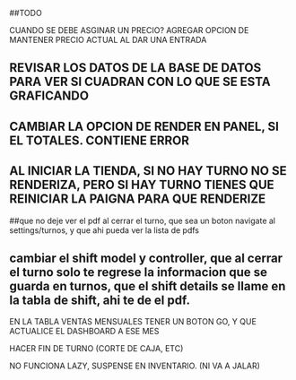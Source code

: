 ##TODO

<!-- AGREGAR LA BASCULA A ENTRADAS/SALIDAS -->
<!-- ORDENAR EN INGRESOS/EGRESOS LA FECHA QUE SEA LO ULTIMO AGREGADO AL PRINCIPIO -->
<!-- AGREGAR REGISTROS A LA TABLA VENTAS -->
CUANDO SE DEBE ASGINAR UN PRECIO? 
AGREGAR OPCION DE MANTENER PRECIO ACTUAL AL DAR UNA ENTRADA
## REVISAR LOS DATOS DE LA BASE DE DATOS PARA VER SI CUADRAN CON LO QUE SE ESTA GRAFICANDO
## CAMBIAR LA OPCION DE RENDER EN PANEL, SI EL TOTALES. CONTIENE ERROR 
## AL INICIAR LA TIENDA, SI NO HAY TURNO NO SE RENDERIZA, PERO SI HAY TURNO TIENES QUE REINICIAR LA PAIGNA PARA QUE RENDERIZE
##que no deje ver el pdf al cerrar el turno, que sea un boton  navigate al settings/turnos, y que ahi pueda ver la lista de pdfs
## cambiar el shift model y controller, que al cerrar el turno solo te regrese la informacion que se guarda en turnos, que el shift details se llame en la tabla de shift, ahi te de el pdf.
<!-- NO FUNCIONA LA NAVEGACION CON LAS FUNCTIONS KEYS (REF) -->
<!-- QUE CON EL ENTER BUSQUE EL PRODUCTO AL AGREGAR ENTRADAS/SALIDA -->
<!-- AGREGAR EN LA TALBA PRODUCTOS LAS UNIDADES EN STOCK = 124KG o 3U -->
EN LA TABLA VENTAS MENSUALES TENER UN BOTON GO, Y QUE ACTUALICE EL DASHBOARD A ESE MES
<!-- MANEJAR LAS CANCELACIONES -->
HACER FIN DE TURNO (CORTE DE CAJA, ETC)
<!-- DESHABILITAR EL EDITAR CANTIDAD EN PRODUCTOS DE KG -->
<!-- HABILITAR TENER UN 0 EN EL PRODUCT CANTIDAD -->
NO FUNCIONA LAZY, SUSPENSE EN INVENTARIO. (NI VA A JALAR)
<!-- (TIENDA.JSX) EL PRIMER ARTICULO DEL CARRITO DE COMPRAS AFECTA AL RESTO -->
<!-- LA CANTIDAD NO SE ACTUALIZA EN LA TABLA PERO SI EN EL CARRITO! -->
<!-- AL EDITAR UN PRODUCTO SE AGREGA MAL EL CODIGO -->
<!-- BUSCAR POR DESCRIPCION EN INGRESO/EGRESO -->
<!-- - 1. USAR PROPS PARA PASAR onDetails null para que no se muestre el ojo en tablas basicas -->
<!-- - 1. UNIDAD DE MEDIDA PARA PRODUCTO KG/UNIDAD -->
<!-- - 1. EL PRODUCTO PONGAS EL ID QUE PONGAS SIEMPRE DEVUELVE EL PRIMERO Y UNICO REGISTRO -->
<!-- - 1. PRIMER OPCION: BUSCAS EL PRODUCTO Y SE ABRE LA BASCULA O PARA PONER LAS UNIDADES -->
<!-- - 2. SEGUNDA OPCION: AGREGAS CON LISTA LOS PRODUCTOS -->
<!-- - 1. Hay que hacer un pos controller, ahi se hara primero una query a addEntry y otra a AddStock(productos) -->
<!-- - 2. Al crear categoria agregar una letra para el codigo -->
<!-- - 3. Que todo se agregue a la base de datos en minuscula, al pedir y usar en el front usar la clase 'capitalize' -->
<!-- - 4. Agregar boton cancelar en Entradas -->
<!-- - 5. Agregar validacion a los inputs (solo texto, solo letras, maximo 3 caracteres, etc).  -->
<!-- - 6. No poder borrar categoria si un producto la tiene. -->
<!-- - 7. Hacer onDelete y hadleEditing en RegistrarEntradas -->
<!-- - 8. Que no se pueda borrar un producto si tiene una categoria -->
<!-- AÑADIR EN EL DEELTEBYID QUE SE CLICKEE ESC AL TERMINAR PARA QUE SE CIERRE EL MODAL. -->